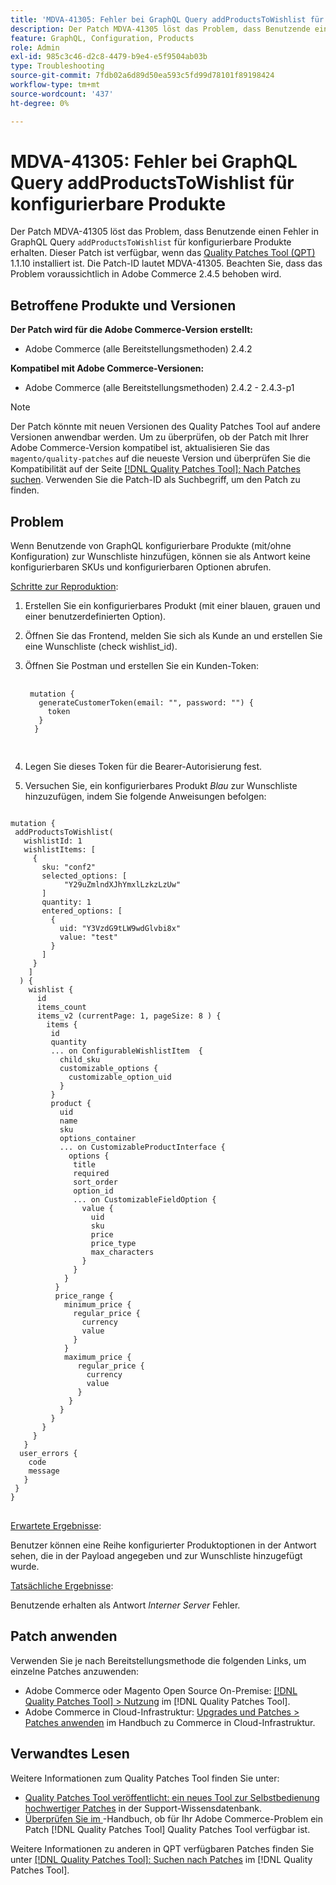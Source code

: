 ```yaml
---
title: 'MDVA-41305: Fehler bei GraphQL Query addProductsToWishlist für konfigurierbare Produkte'
description: Der Patch MDVA-41305 löst das Problem, dass Benutzende einen Fehler in der GraphQL-Abfrage „addProductsToWishlist“ für konfigurierbare Produkte erhalten. Dieser Patch ist verfügbar, wenn das [Quality Patches Tool (QPT)](https://experienceleague.adobe.com/en/docs/commerce-operations/tools/quality-patches-tool/quality-patches-tool-to-self-serve-quality-patches) 1.1.10 installiert ist. Die Patch-ID lautet MDVA-41305. Beachten Sie, dass das Problem voraussichtlich in Adobe Commerce 2.4.5 behoben wird.
feature: GraphQL, Configuration, Products
role: Admin
exl-id: 985c3c46-d2c8-4479-b9e4-e5f9504ab03b
type: Troubleshooting
source-git-commit: 7fdb02a6d89d50ea593c5fd99d78101f89198424
workflow-type: tm+mt
source-wordcount: '437'
ht-degree: 0%

---
```


# MDVA-41305: Fehler bei GraphQL Query addProductsToWishlist für konfigurierbare Produkte

Der Patch MDVA-41305 löst das Problem, dass Benutzende einen Fehler in GraphQL Query `addProductsToWishlist` für konfigurierbare Produkte erhalten. Dieser Patch ist verfügbar, wenn das [Quality Patches Tool (QPT)](https://experienceleague.adobe.com/en/docs/commerce-operations/tools/quality-patches-tool/quality-patches-tool-to-self-serve-quality-patches) 1.1.10 installiert ist. Die Patch-ID lautet MDVA-41305. Beachten Sie, dass das Problem voraussichtlich in Adobe Commerce 2.4.5 behoben wird.

## Betroffene Produkte und Versionen

**Der Patch wird für die Adobe Commerce-Version erstellt:**

* Adobe Commerce (alle Bereitstellungsmethoden) 2.4.2

**Kompatibel mit Adobe Commerce-Versionen:**

* Adobe Commerce (alle Bereitstellungsmethoden) 2.4.2 - 2.4.3-p1

>[!NOTE]
>
>Der Patch könnte mit neuen Versionen des Quality Patches Tool auf andere Versionen anwendbar werden. Um zu überprüfen, ob der Patch mit Ihrer Adobe Commerce-Version kompatibel ist, aktualisieren Sie das `magento/quality-patches` auf die neueste Version und überprüfen Sie die Kompatibilität auf der Seite [[!DNL Quality Patches Tool]: Nach Patches suchen](https://experienceleague.adobe.com/en/docs/commerce-operations/tools/quality-patches-tool/quality-patches-tool-to-self-serve-quality-patches). Verwenden Sie die Patch-ID als Suchbegriff, um den Patch zu finden.

## Problem

Wenn Benutzende von GraphQL konfigurierbare Produkte (mit/ohne Konfiguration) zur Wunschliste hinzufügen, können sie als Antwort keine konfigurierbaren SKUs und konfigurierbaren Optionen abrufen.

<u>Schritte zur Reproduktion</u>:

1. Erstellen Sie ein konfigurierbares Produkt (mit einer blauen, grauen und einer benutzerdefinierten Option).
1. Öffnen Sie das Frontend, melden Sie sich als Kunde an und erstellen Sie eine Wunschliste (check wishlist_id).
1. Öffnen Sie Postman und erstellen Sie ein Kunden-Token:

   <pre>
    <code class="language-graphql">
    mutation &lbrace;
      generateCustomerToken(email: "", password: "") &lbrace;
        token
      &rbrace;
     &rbrace;
     </code>
     </pre>

1. Legen Sie dieses Token für die Bearer-Autorisierung fest.
1. Versuchen Sie, ein konfigurierbares Produkt *Blau* zur Wunschliste hinzuzufügen, indem Sie folgende Anweisungen befolgen:

<pre>
<code class="language-graphql">
mutation &lbrace;
 addProductsToWishlist(
   wishlistId: 1
   wishlistItems: &lbrack;
     &lbrace;
       sku: "conf2"
       selected_options: &lbrack;
            "Y29uZmlndXJhYmxlLzkzLzUw"
       &rbrack;
       quantity: 1
       entered_options: &lbrack;
         &lbrace;
           uid: "Y3VzdG9tLW9wdGlvbi8x"
           value: "test"
         &rbrace;
       &rbrack;
     &rbrace;
    &rbrack;
  ) &lbrace;
    wishlist &lbrace;
      id
      items_count
      items_v2 (currentPage: 1, pageSize: 8 ) &lbrace;
        items &lbrace;
         id
         quantity
         ... on ConfigurableWishlistItem  &lbrace;
           child_sku
           customizable_options &lbrace;
             customizable_option_uid
           &rbrace;
         &rbrace;
         product &lbrace;
           uid
           name
           sku
           options_container
           ... on CustomizableProductInterface &lbrace;
             options &lbrace;
              title
              required
              sort_order
              option_id
              ... on CustomizableFieldOption &lbrace;
                value &lbrace;
                  uid
                  sku
                  price
                  price_type
                  max_characters
                &rbrace;
              &rbrace;
            &rbrace;
          &rbrace;
          price_range &lbrace;
            minimum_price &lbrace;
              regular_price &lbrace;
                currency
                value
              &rbrace;
            &rbrace;
            maximum_price &lbrace;
               regular_price &lbrace;
                 currency
                 value
               &rbrace;
             &rbrace;
           &rbrace;
         &rbrace;
       &rbrace;
     &rbrace;
   &rbrace;
  user_errors &lbrace;
    code
    message
   &rbrace;
 &rbrace;
&rbrace;
</code>
</pre>

<u>Erwartete Ergebnisse</u>:

Benutzer können eine Reihe konfigurierter Produktoptionen in der Antwort sehen, die in der Payload angegeben und zur Wunschliste hinzugefügt wurde.

<u>Tatsächliche Ergebnisse</u>:

Benutzende erhalten als Antwort *Interner Server* Fehler.

## Patch anwenden

Verwenden Sie je nach Bereitstellungsmethode die folgenden Links, um einzelne Patches anzuwenden:

* Adobe Commerce oder Magento Open Source On-Premise: [[!DNL Quality Patches Tool] > Nutzung](/help/tools/quality-patches-tool/usage.md) im [!DNL Quality Patches Tool].
* Adobe Commerce in Cloud-Infrastruktur: [Upgrades und Patches > Patches anwenden](https://experienceleague.adobe.com/docs/commerce-cloud-service/user-guide/develop/upgrade/apply-patches.html) im Handbuch zu Commerce in Cloud-Infrastruktur.

## Verwandtes Lesen

Weitere Informationen zum Quality Patches Tool finden Sie unter:

* [Quality Patches Tool veröffentlicht: ein neues Tool zur Selbstbedienung hochwertiger Patches](https://experienceleague.adobe.com/en/docs/commerce-operations/tools/quality-patches-tool/quality-patches-tool-to-self-serve-quality-patches) in der Support-Wissensdatenbank.
* [Überprüfen Sie im ](/help/tools/quality-patches-tool/patches-available-in-qpt/check-patch-for-magento-issue-with-magento-quality-patches.md)-Handbuch, ob für Ihr Adobe Commerce-Problem ein Patch [!DNL Quality Patches Tool] Quality Patches Tool verfügbar ist.

Weitere Informationen zu anderen in QPT verfügbaren Patches finden Sie unter [[!DNL Quality Patches Tool]: Suchen nach Patches](https://experienceleague.adobe.com/tools/commerce-quality-patches/index.html) im [!DNL Quality Patches Tool].
